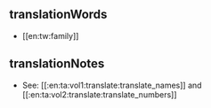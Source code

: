 ## translationWords

* [[en:tw:family]]

## translationNotes

* See: [[:en:ta:vol1:translate:translate_names]] and [[:en:ta:vol2:translate:translate_numbers]]
